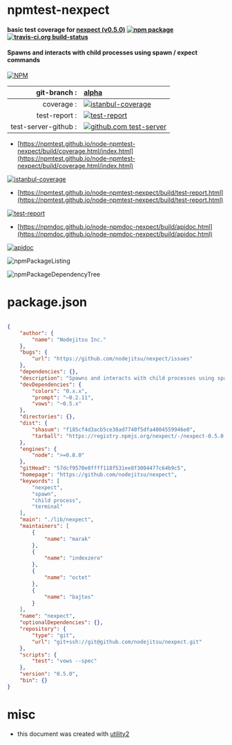 # npmtest-nexpect

#### basic test coverage for  [nexpect (v0.5.0)](https://github.com/nodejitsu/nexpect)  [![npm package](https://img.shields.io/npm/v/npmtest-nexpect.svg?style=flat-square)](https://www.npmjs.org/package/npmtest-nexpect) [![travis-ci.org build-status](https://api.travis-ci.org/npmtest/node-npmtest-nexpect.svg)](https://travis-ci.org/npmtest/node-npmtest-nexpect)

#### Spawns and interacts with child processes using spawn / expect commands

[![NPM](https://nodei.co/npm/nexpect.png?downloads=true&downloadRank=true&stars=true)](https://www.npmjs.com/package/nexpect)

| git-branch : | [alpha](https://github.com/npmtest/node-npmtest-nexpect/tree/alpha)|
|--:|:--|
| coverage : | [![istanbul-coverage](https://npmtest.github.io/node-npmtest-nexpect/build/coverage.badge.svg)](https://npmtest.github.io/node-npmtest-nexpect/build/coverage.html/index.html)|
| test-report : | [![test-report](https://npmtest.github.io/node-npmtest-nexpect/build/test-report.badge.svg)](https://npmtest.github.io/node-npmtest-nexpect/build/test-report.html)|
| test-server-github : | [![github.com test-server](https://npmtest.github.io/node-npmtest-nexpect/GitHub-Mark-32px.png)](https://npmtest.github.io/node-npmtest-nexpect/build/app/index.html) | | build-artifacts : | [![build-artifacts](https://npmtest.github.io/node-npmtest-nexpect/glyphicons_144_folder_open.png)](https://github.com/npmtest/node-npmtest-nexpect/tree/gh-pages/build)|

- [https://npmtest.github.io/node-npmtest-nexpect/build/coverage.html/index.html](https://npmtest.github.io/node-npmtest-nexpect/build/coverage.html/index.html)

[![istanbul-coverage](https://npmtest.github.io/node-npmtest-nexpect/build/screenCapture.buildCi.browser.%252Ftmp%252Fbuild%252Fcoverage.lib.html.png)](https://npmtest.github.io/node-npmtest-nexpect/build/coverage.html/index.html)

- [https://npmtest.github.io/node-npmtest-nexpect/build/test-report.html](https://npmtest.github.io/node-npmtest-nexpect/build/test-report.html)

[![test-report](https://npmtest.github.io/node-npmtest-nexpect/build/screenCapture.buildCi.browser.%252Ftmp%252Fbuild%252Ftest-report.html.png)](https://npmtest.github.io/node-npmtest-nexpect/build/test-report.html)

- [https://npmdoc.github.io/node-npmdoc-nexpect/build/apidoc.html](https://npmdoc.github.io/node-npmdoc-nexpect/build/apidoc.html)

[![apidoc](https://npmdoc.github.io/node-npmdoc-nexpect/build/screenCapture.buildCi.browser.%252Ftmp%252Fbuild%252Fapidoc.html.png)](https://npmdoc.github.io/node-npmdoc-nexpect/build/apidoc.html)

![npmPackageListing](https://npmtest.github.io/node-npmtest-nexpect/build/screenCapture.npmPackageListing.svg)

![npmPackageDependencyTree](https://npmtest.github.io/node-npmtest-nexpect/build/screenCapture.npmPackageDependencyTree.svg)



# package.json

```json

{
    "author": {
        "name": "Nodejitsu Inc."
    },
    "bugs": {
        "url": "https://github.com/nodejitsu/nexpect/issues"
    },
    "dependencies": {},
    "description": "Spawns and interacts with child processes using spawn / expect commands",
    "devDependencies": {
        "colors": "0.x.x",
        "prompt": "~0.2.11",
        "vows": "~0.5.x"
    },
    "directories": {},
    "dist": {
        "shasum": "f185cf4d3acb5ce38ad7740f5dfa4004559946e0",
        "tarball": "https://registry.npmjs.org/nexpect/-/nexpect-0.5.0.tgz"
    },
    "engines": {
        "node": ">=0.8.0"
    },
    "gitHead": "57dcf9570e8ffff118f531ee8f3004477c64b9c5",
    "homepage": "https://github.com/nodejitsu/nexpect",
    "keywords": [
        "nexpect",
        "spawn",
        "child process",
        "terminal"
    ],
    "main": "./lib/nexpect",
    "maintainers": [
        {
            "name": "marak"
        },
        {
            "name": "indexzero"
        },
        {
            "name": "octet"
        },
        {
            "name": "bajtos"
        }
    ],
    "name": "nexpect",
    "optionalDependencies": {},
    "repository": {
        "type": "git",
        "url": "git+ssh://git@github.com/nodejitsu/nexpect.git"
    },
    "scripts": {
        "test": "vows --spec"
    },
    "version": "0.5.0",
    "bin": {}
}
```



# misc
- this document was created with [utility2](https://github.com/kaizhu256/node-utility2)
